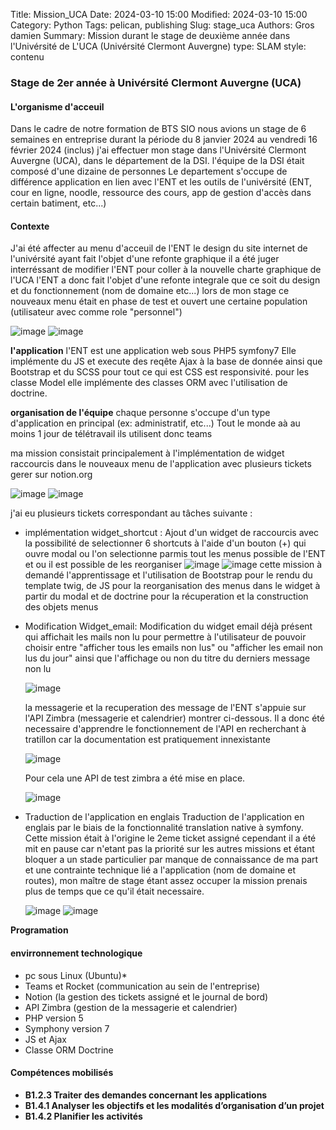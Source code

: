 Title: Mission_UCA
Date: 2024-03-10 15:00
Modified: 2024-03-10 15:00
Category: Python
Tags: pelican, publishing
Slug: stage_uca
Authors: Gros damien
Summary: Mission durant le stage de deuxième année dans l'Univérsité de L'UCA (Univérsité Clermont Auvergne)
type: SLAM
style: contenu

### Stage de 2er année à Univérsité Clermont Auvergne (UCA)

#### L'organisme d'acceuil

Dans le cadre de notre formation de BTS SIO nous avions un stage de 6 semaines en entreprise durant la période du 8 janvier 2024 au vendredi 16 février 2024 (inclus)
j'ai effectuer mon stage dans l'Univérsité Clermont Auvergne (UCA), dans le département de la DSI.
l'équipe de la DSI était composé d'une dizaine de personnes 
Le departement s'occupe de différence application en lien avec l'ENT et les outils de l'univérsité (ENT, cour en ligne, noodle, ressource des cours, app de gestion d'accès dans certain batiment, etc...)

#### Contexte 

J'ai été affecter au menu d'acceuil de l'ENT
le design du site internet de l'univérsité ayant fait l'objet d'une refonte graphique il a été juger interréssant de modifier l'ENT pour coller à la nouvelle charte graphique de l'UCA
l'ENT a donc fait l'objet d'une refonte integrale que ce soit du design et du fonctionnement (nom de domaine etc...)
lors de mon stage ce nouveaux menu était en phase de test et ouvert une certaine population (utilisateur avec comme role "personnel")

![image](./themes/mon-theme-pelican/static/images/stage_uca/maquette_web.png)
![image](./themes/mon-theme-pelican/static/images/stage_uca/current_dashboard.png)

**l'application**
l'ENT est une application web sous PHP5 symfony7
Elle implémente du JS et execute des reqête Ajax à la base de donnée ainsi que Bootstrap et du SCSS pour tout ce qui est CSS est responsivité.
pour les classe Model elle implémente des classes ORM avec l'utilisation de doctrine.

**organisation de l'équipe**
chaque personne s'occupe d'un type d'application en principal (ex: administratif, etc...)
Tout le monde aà au moins 1 jour de télétravail ils utilisent donc teams

ma mission consistait principalement à l'implémentation de widget raccourcis dans le nouveaux menu de l'application avec plusieurs tickets gerer sur notion.org

![image](./themes/mon-theme-pelican/static/images/stage_uca/notions.png)
![image](./themes/mon-theme-pelican/static/images/stage_uca/notions2.png)

j'ai eu plusieurs tickets correspondant au tâches suivante :
- implémentation widget_shortcut :
    Ajout d'un widget de raccourcis avec la possibilité de selectionner 6 shortcuts à l'aide d'un bouton (+) qui ouvre modal ou l'on selectionne parmis tout les menus possible de l'ENT et ou il est possible de les reorganiser
    ![image](./themes/mon-theme-pelican/static/images/stage_uca/shortcut/menu_customization.png)
    ![image](./themes/mon-theme-pelican/static/images/stage_uca/shortcut/customization-shortcuts_modal.png)
    cette mission à demandé l'apprentissage et l'utilisation de Bootstrap pour le rendu du template twig, de JS pour la reorganisation des menus dans le widget à partir du modal et de doctrine pour la récuperation et la construction des objets menus

- Modification Widget_email:
    Modification du widget email déjà présent qui affichait les mails non lu pour permettre à l'utilisateur de pouvoir choisir entre "afficher tous les emails non lus" ou "afficher les email non lus du jour" ainsi que l'affichage ou non du titre du derniers message non lu
    
    ![image](./themes/mon-theme-pelican/static/images/stage_uca/email/menu_widget_email.png)
    
    la messagerie et la recuperation des message de l'ENT s'appuie sur l'API Zimbra (messagerie et calendrier) montrer ci-dessous. Il a donc été necessaire d'apprendre le fonctionnement de l'API en recherchant à tratillon car la documentation est pratiquement innexistante
    
    ![image](./themes/mon-theme-pelican/static/images/stage_uca/email/apizimbra.png)

    Pour cela une API de test zimbra a été mise en place.

    ![image](./themes/mon-theme-pelican/static/images/stage_uca/email/apizimbra_test.png)

- Traduction de l'application en englais
    Traduction de l'application en englais par le biais de la fonctionnalité translation native à symfony.
    Cette mission était à l'origine le 2eme ticket assigné cependant il a été mit en pause car n'etant pas la priorité sur les autres missions et étant bloquer a un stade particulier par manque de connaissance de ma part et une contrainte technique lié a l'application (nom de domaine et routes), mon maître de stage étant assez occuper la mission prenais plus de temps que ce qu'il était necessaire.

    ![image](./themes/mon-theme-pelican/static/images/stage_uca/translation/menu-en.png)
    ![image](./themes/mon-theme-pelican/static/images/stage_uca/translation/email.twig-translation.png) 


**Programation**  

#### envirronnement technologique

- pc sous Linux (Ubuntu)*
- Teams et Rocket (communication au sein de l'entreprise)
- Notion (la gestion des tickets assigné et le journal de bord)
- API Zimbra (gestion de la messagerie et calendrier)
- PHP version 5
- Symphony version 7
- JS et Ajax
- Classe ORM Doctrine

#### Compétences mobilisés

- **B1.2.3 Traiter des demandes concernant les applications**
- **B1.4.1 Analyser les objectifs et les modalités d’organisation d’un projet**
- **B1.4.2 Planifier les activités**

